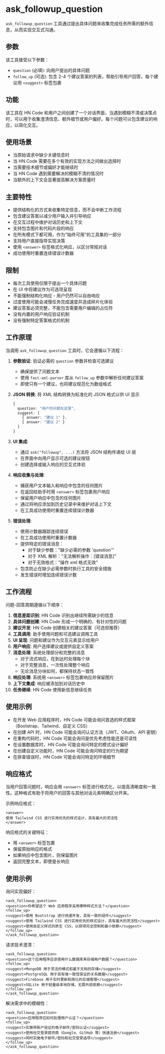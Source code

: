 # ask_followup_question

`ask_followup_question` 工具通过提出具体问题来收集完成任务所需的额外信息，从而实现交互式沟通。

## 参数

该工具接受以下参数：

- `question` (必填): 向用户提出的具体问题
- `follow_up` (可选): 包含 2-4 个建议答案的列表，帮助引导用户回答，每个建议用 `<suggest>` 标签包裹

## 功能

该工具在 HN Code 和用户之间创建了一个对话界面，当遇到模糊不清或决策点时，可以用于收集澄清信息、额外细节或用户偏好。每个问题可以包含建议的响应，以简化交互。

## 使用场景

- 当原始请求中缺少关键信息时
- 当 HN Code 需要在多个有效的实现方法之间做出选择时
- 当需要技术细节或偏好才能继续时
- 当 HN Code 遇到需要解决的模糊不清的情况时
- 当额外的上下文会显著提高解决方案质量时

## 主要特性

- 提供结构化的方式来收集特定信息，而不会中断工作流程
- 包含建议答案以减少用户输入并引导响应
- 在交互过程中维护对话历史和上下文
- 支持包含图片和代码片段的响应
- 在所有模式下都可用，作为"始终可用"的工具集的一部分
- 支持用户直接指导实现决策
- 使用 `<answer>` 标签格式化响应，以区分常规对话
- 成功使用时重置连续错误计数器

## 限制

- 每次工具使用仅限于提出一个具体问题
- 在 UI 中将建议作为可选项呈现
- 不能强制结构化响应 - 用户仍然可以自由响应
- 过度使用可能会减慢任务完成速度并造成碎片化体验
- 建议答案必须完整，不能包含需要用户编辑的占位符
- 没有内置的用户响应验证机制
- 没有强制特定答案格式的机制

## 工作原理

当调用 `ask_followup_question` 工具时，它会遵循以下流程：

1. **参数验证**: 验证必需的 `question` 参数并检查可选建议

    - 确保提供了问题文本
    - 使用 `fast-xml-parser` 库从 `follow_up` 参数中解析任何建议答案
    - 即使只有一个建议，也将建议规范化为数组格式

2. **JSON 转换**: 将 XML 结构转换为标准化的 JSON 格式以供 UI 显示

    ```typescript
    {
      question: "用户的问题在这里",
      suggest: [
        { answer: "建议 1" },
        { answer: "建议 2" }
      ]
    }
    ```

3. **UI 集成**:

    - 通过 `ask("followup", ...)` 方法将 JSON 结构传递给 UI 层
    - 在界面中向用户显示可选的建议按钮
    - 创建选择或输入响应的交互式体验

4. **响应收集与处理**:

    - 捕获用户文本输入和响应中包含的任何图片
    - 在返回给助手时用 `<answer>` 标签包裹用户响应
    - 保留用户响应中包含的任何图片
    - 通过将响应添加到历史记录中来维护对话上下文
    - 在工具成功使用时重置连续错误计数器

5. **错误处理**:
    - 使用计数器跟踪连续错误
    - 在工具成功使用时重置计数器
    - 提供特定的错误消息：
        - 对于缺少参数："缺少必需的参数 'question'"
        - 对于 XML 解析："无法解析操作：[错误消息]"
        - 对于无效格式："操作 xml 格式无效"
    - 包含防止在缺少必需参数时执行工具的安全措施
    - 发生错误时增加连续错误计数

## 工作流程

问题-回答周期遵循以下顺序：

1. **信息差距识别**: HN Code 识别出继续所需缺少的信息
2. **具体问题创建**: HN Code 形成一个明确的、有针对性的问题
3. **建议开发**: HN Code 创建相关的建议答案（可选但推荐）
4. **工具调用**: 助手使用问题和可选建议调用工具
5. **UI 呈现**: 问题和建议作为交互元素显示给用户
6. **用户响应**: 用户选择建议或提供自定义答案
7. **消息处理**: 系统处理部分和完整的消息
    - 对于流式响应，在到达时处理每个块
    - 对于完整消息，一次性处理整个响应
    - 无论消息分块如何，都保持状态一致性
8. **响应处理**: 系统用 `<answer>` 标签包裹响应并保留图片
9. **上下文集成**: 响应被添加到对话历史中
10. **任务继续**: HN Code 使用新信息继续任务

## 使用示例

- 在开发 Web 应用程序时，HN Code 可能会询问首选的样式框架（Bootstrap、Tailwind、自定义 CSS）
- 在创建 API 时，HN Code 可能会询问认证方法（JWT、OAuth、API 密钥）
- 在重构代码时，HN Code 可能会询问是优先考虑性能还是可读性
- 在设置数据库时，HN Code 可能会询问特定的模式设计偏好
- 在创建自定义功能时，HN Code 可能会询问特定的行为期望
- 在排查错误时，HN Code 可能会询问特定的环境细节

## 响应格式

当用户回答问题时，响应会用 `<answer>` 标签进行格式化，以提高清晰度和一致性。这种格式有助于将用户的回答与其他对话元素明确区分开来。

示例响应格式：

```
<answer>
使用 Tailwind CSS 进行实用优先的样式设计，具有最大的灵活性
</answer>
```

响应格式的关键特征：

- 用 `<answer>` 标签包裹
- 保留原始响应的格式
- 如果响应中包含图片，则保留图片
- 返回完整文本，即使是长响应

## 使用示例

询问实现偏好：

```
<ask_followup_question>
<question>你希望这个 Web 应用程序采用哪种样式方法？</question>
<follow_up>
<suggest>使用 Bootstrap 进行快速开发，具有一致的组件</suggest>
<suggest>使用 Tailwind CSS 进行实用优先的样式设计，具有最大的灵活性</suggest>
<suggest>使用自定义样式的原生 CSS，以获得完全控制和最小依赖</suggest>
</follow_up>
</ask_followup_question>
```

请求技术澄清：

```
<ask_followup_question>
<question>这个应用程序应该使用什么数据库来存储用户数据？</question>
<follow_up>
<suggest>MongoDB 用于灵活的模式和基于文档的存储</suggest>
<suggest>PostgreSQL 用于具有强一致性保证的关系数据</suggest>
<suggest>Firebase 用于实时更新和简化的后端管理</suggest>
<suggest>SQLite 用于轻量级本地存储，无需外部依赖</suggest>
</follow_up>
</ask_followup_question>
```

解决需求中的模糊性：

```
<ask_followup_question>
<question>应用程序应如何处理用户认证？</question>
<follow_up>
<suggest>实施带账户验证的电子邮件/密码认证</suggest>
<suggest>使用社交登录提供商（Google、GitHub 等）快速注册</suggest>
<suggest>同时实施电子邮件/密码和社交登录选项</suggest>
</follow_up>
</ask_followup_question>
```
